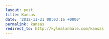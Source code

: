 ```yaml
---
layout: post
title: Kansas
date: '2012-11-21 00:03:16 +0000'
permalink: kansas
redirect_to: http://kylealanhale.com/kansas
---
```

